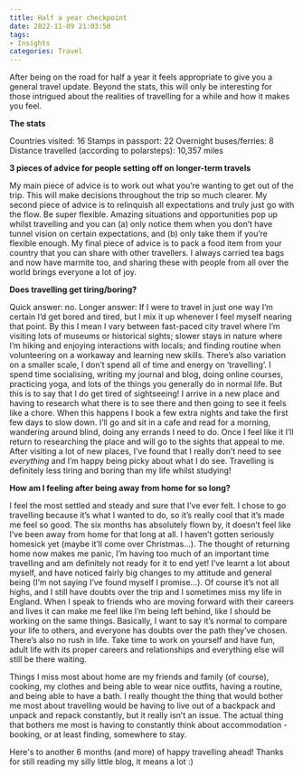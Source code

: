 ```yaml
---
title: Half a year checkpoint
date: 2022-11-09 21:03:50
tags:
- Insights
categories: Travel
---
```

After being on the road for half a year it feels appropriate to give you a general travel update. Beyond the stats, this will only be interesting for those intrigued about the realities of travelling for a while and how it makes you feel.

**The stats**

Countries visited: 16
Stamps in passport: 22
Overnight buses/ferries: 8
Distance travelled (according to polarsteps): 10,357 miles

**3 pieces of advice for people setting off on longer-term travels**

My main piece of advice is to work out what you’re wanting to get out of the trip. This will make decisions throughout the trip so much clearer. My second piece of advice is to relinquish all expectations and truly just go with the flow. Be super flexible. Amazing situations and opportunities pop up whilst travelling and you can (a) only notice them when you don’t have tunnel vision on certain expectations, and (b) only take them if you’re flexible enough. My final piece of advice is to pack a food item from your country that you can share with other travellers. I always carried tea bags and now have marmite too, and sharing these with people from all over the world brings everyone a lot of joy.

**Does travelling get tiring/boring?**

Quick answer: no. Longer answer: If I were to travel in just one way I’m certain I’d get bored and tired, but I mix it up whenever I feel myself nearing that point. By this I mean I vary between fast-paced city travel where I’m visiting lots of museums or historical sights; slower stays in nature where I’m hiking and enjoying interactions with locals; and finding routine when volunteering on a workaway and learning new skills. There’s also variation on a smaller scale, I don’t spend all of time and energy on ‘travelling’. I spend time socialising, writing my journal and blog, doing online courses, practicing yoga, and lots of the things you generally do in normal life. But this is to say that I do get tired of sightseeing! I arrive in a new place and having to research what there is to see there and then going to see it feels like a chore. When this happens I book a few extra nights and take the first few days to slow down. I’ll go and sit in a cafe and read for a morning, wandering around blind, doing any errands I need to do. Once I feel like it I’ll return to researching the place and will go to the sights that appeal to me. After visiting a lot of new places, I’ve found that I really don’t need to see *everything* and I’m happy being picky about what I do see. Travelling is definitely less tiring and boring than my life whilst studying!

**How am I feeling after being away from home for so long?**

I feel the most settled and steady and sure that I’ve ever felt. I chose to go travelling because it’s what I wanted to do, so it’s really cool that it’s made me feel so good. The six months has absolutely flown by, it doesn’t feel like I’ve been away from home for that long at all. I haven’t gotten seriously homesick yet (maybe it’ll come over Christmas…). The thought of returning home now makes me panic, I’m having too much of an important time travelling and am definitely not ready for it to end yet! I’ve learnt a lot about myself, and have noticed fairly big changes to my attitude and general being (I’m not saying I’ve found myself I promise…). Of course it’s not all highs, and I still have doubts over the trip and I sometimes miss my life in England. When I speak to friends who are moving forward with their careers and lives it can make me feel like I’m being left behind, like I should be working on the same things. Basically, I want to say it’s normal to compare your life to others, and everyone has doubts over the path they’ve chosen. There’s also no rush in life. Take time to work on yourself and have fun, adult life with its proper careers and relationships and everything else will still be there waiting.

Things I miss most about home are my friends and family (of course), cooking, my clothes and being able to wear nice outfits, having a routine, and being able to have a bath. I really thought the thing that would bother me most about travelling would be having to live out of a backpack and unpack and repack constantly, but it really isn’t an issue. The actual thing that bothers me most is having to constantly think about accommodation - booking, or at least finding, somewhere to stay.

Here's to another 6 months (and more) of happy travelling ahead! Thanks for still reading my silly little blog, it means a lot :) 